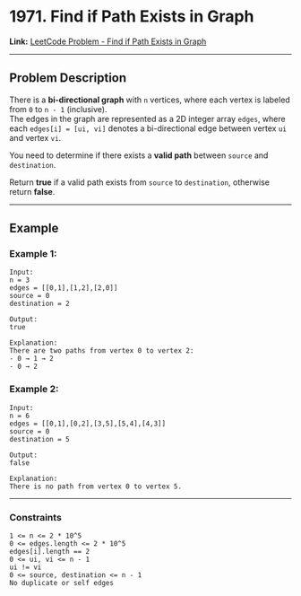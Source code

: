 # 1971. Find if Path Exists in Graph

**Link:** [LeetCode Problem - Find if Path Exists in Graph](https://leetcode.com/problems/find-if-path-exists-in-graph/)

---

## Problem Description

There is a **bi-directional graph** with `n` vertices, where each vertex is labeled from `0` to `n - 1` (inclusive).  
The edges in the graph are represented as a 2D integer array `edges`, where each `edges[i] = [ui, vi]` denotes a bi-directional edge between vertex `ui` and vertex `vi`.

You need to determine if there exists a **valid path** between `source` and `destination`.

Return **true** if a valid path exists from `source` to `destination`, otherwise return **false**.

---

## Example

### Example 1:
```text
Input:
n = 3
edges = [[0,1],[1,2],[2,0]]
source = 0
destination = 2

Output:
true

Explanation:
There are two paths from vertex 0 to vertex 2:
- 0 → 1 → 2
- 0 → 2

```

### Example 2:
```text
Input:
n = 6
edges = [[0,1],[0,2],[3,5],[5,4],[4,3]]
source = 0
destination = 5

Output:
false

Explanation:
There is no path from vertex 0 to vertex 5.
```

---
### Constraints
```text
1 <= n <= 2 * 10^5
0 <= edges.length <= 2 * 10^5
edges[i].length == 2
0 <= ui, vi <= n - 1
ui != vi
0 <= source, destination <= n - 1
No duplicate or self edges
```